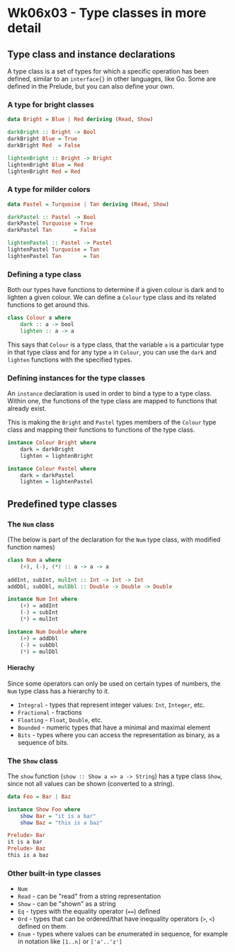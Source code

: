 # Wk06x03 - Type classes in more detail

## Type class and instance declarations

A type class is a set of types for which a specific operation has been defined, similar to an `interface{}` in other languages, like Go. Some are defined in the Prelude, but you can also define your own.

### A type for bright classes

```haskell
data Bright = Blue | Red deriving (Read, Show)

darkBright :: Bright -> Bool
darkBright Blue = True
darkBright Red  = False

lightenBright :: Bright -> Bright
lightenBright Blue = Red
lightenBright Red = Red
```

### A type for milder colors

```haskell
data Pastel = Turquoise | Tan deriving (Read, Show)

darkPastel :: Pastel -> Bool
darkPastel Turquoise = True
darkPastel Tan       = False

lightenPastel :: Pastel -> Pastel
lightenPastel Turquoise = Tan
lightenPastel Tan       = Tan
```

### Defining a type class

Both our types have functions to determine if a given colour is dark and to lighten a given colour. We can define a `Colour` type class and its related functions to get around this.

```haskell
class Colour a where
    dark :: a -> bool
    lighten :: a -> a
```

This says that `Colour` is a type class, that the variable `a` is a particular type in that type class and for any type `a` in `Colour`, you can use the `dark` and `lighten` functions with the specified types.

### Defining instances for the type classes

An `instance` declaration is used in order to bind a type to a type class. Within one, the functions of the type class are mapped to functions that already exist.

This is making the `Bright` and `Pastel` types members of the `Colour` type class and mapping their functions to functions of the type class.

```haskell
instance Colour Bright where
    dark = darkBright
    lighten = lightenBright

instance Colour Pastel where
    dark = darkPastel
    lighten = lightenPastel
```

## Predefined type classes

### The `Num` class

(The below is part of the declaration for the `Num` type class, with modified function names)

```haskell
class Num a where
    (+), (-), (*) :: a -> a -> a
    
addInt, subInt, mulInt :: Int -> Int -> Int
addDbl, subDbl, mulDbl :: Double -> Double -> Double

instance Num Int where
    (+) = addInt
    (-) = subInt
    (*) = mulInt

instance Num Double where
    (+) = addDbl
    (-) = subDbl
    (*) = mulDbl
```

#### Hierachy

Since some operators can only be used on certain types of numbers, the `Num` type class has a hierarchy to it.

* `Integral` - types that represent integer values: `Int`, `Integer`, etc.
* `Fractional` - fractions
* `Floating` - `Float`, `Double`, etc.
* `Bounded` - numeric types that have a minimal and maximal element
* `Bits` - types where you can access the representation as binary, as a sequence of bits.

### The `Show` class

The `show` function (`show :: Show a => a -> String`) has a type class `Show`, since not all values can be shown (converted to a string). 

```haskell
data Foo = Bar | Baz

instance Show Foo where
    show Bar = "it is a bar"
    show Baz = "this is a baz"
```

```haskell
Prelude> Bar
it is a bar
Prelude> Baz
this is a baz
```

### Other built-in type classes

* `Num`
* `Read` - can be "read" from a string representation
* `Show` - can be "shown" as a string
* `Eq` - types with the equality operator (`==`) defined
* `Ord` - types that can be ordered/that have inequality operators (`>`, `<`) defined on them
* `Enum` - types where values can be *enum*erated in sequence, for example in notation like `[1..n]` or `['a'..'z']`